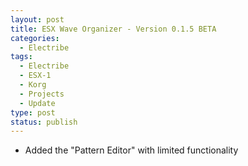 ```yaml
---
layout: post
title: ESX Wave Organizer - Version 0.1.5 BETA
categories:
  - Electribe
tags:
  - Electribe
  - ESX-1
  - Korg
  - Projects
  - Update
type: post
status: publish
---
```


- Added the "Pattern Editor" with limited functionality
